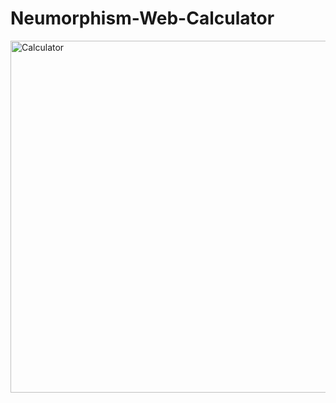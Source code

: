 # Neumorphism-Web-Calculator

<img width="563" alt="Calculator" src="https://user-images.githubusercontent.com/74939755/210493595-0cd47e24-0aea-4563-87ed-af4570ddd07b.png">
